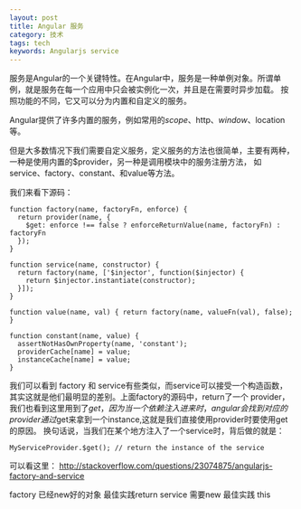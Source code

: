 ```yaml
---
layout: post
title: Angular 服务
category: 技术
tags: tech
keywords: Angularjs service
---
```


服务是Angular的一个关键特性。在Angular中，服务是一种单例对象。所谓单例，就是服务在每一个应用中只会被实例化一次，并且是在需要时异步加载。
按照功能的不同，它又可以分为内置和自定义的服务。

Angular提供了许多内置的服务，例如常用的$scope、$http、$window、$location等。

但是大多数情况下我们需要自定义服务，定义服务的方法也很简单，主要有两种，一种是使用内置的$provider，另一种是调用模块中的服务注册方法，
如 service、factory、constant、和value等方法。

我们来看下源码：

```
function factory(name, factoryFn, enforce) {
  return provider(name, {
    $get: enforce !== false ? enforceReturnValue(name, factoryFn) : factoryFn
  });
}

function service(name, constructor) {
  return factory(name, ['$injector', function($injector) {
    return $injector.instantiate(constructor);
  }]);
}

function value(name, val) { return factory(name, valueFn(val), false); }

function constant(name, value) {
  assertNotHasOwnProperty(name, 'constant');
  providerCache[name] = value;
  instanceCache[name] = value;
}

```
我们可以看到 factory 和 service有些类似，而service可以接受一个构造函数，其实这就是他们最明显的差别。上面factory的源码中，return了一个
provider，我们也看到这里用到了$get，因为当一个依赖注入进来时，angular会找到对应的provider通过$get来拿到一个instance,这就是我们直接使用provider时要使用get的原因。
换句话说，当我们在某个地方注入了一个service时，背后做的就是：

```
MyServiceProvider.$get(); // return the instance of the service
```

可以看这里：
http://stackoverflow.com/questions/23074875/angularjs-factory-and-service

factory 已经new好的对象 最佳实践return
service 需要new 最佳实践 this
